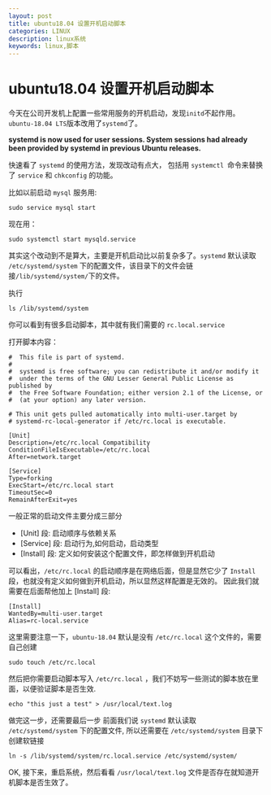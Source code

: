```yaml
---
layout: post
title: ubuntu18.04 设置开机启动脚本
categories: LINUX
description: linux系统
keywords: linux,脚本
---
```

# ubuntu18.04 设置开机启动脚本
今天在公司开发机上配置一些常用服务的开机启动，发现`initd`不起作用。`ubuntu-18.04 LTS`版本改用了`systemd`了。

**systemd is now used for user sessions. System sessions had already been provided by systemd in previous Ubuntu releases.**


快速看了 `systemd` 的使用方法，发现改动有点大， 包括用 `systemctl `命令来替换了 `service` 和 `chkconfig` 的功能。

比如以前启动 `mysql` 服务用:
``` 
sudo service mysql start
```
现在用：

```
sudo systemctl start mysqld.service
```

其实这个改动到不是算大，主要是开机启动比以前复杂多了。`systemd` 默认读取 `/etc/systemd/system` 下的配置文件，该目录下的文件会链接`/lib/systemd/system/`下的文件。

执行 
```
ls /lib/systemd/system 
```
你可以看到有很多启动脚本，其中就有我们需要的 `rc.local.service`

打开脚本内容：

```
#  This file is part of systemd.
#
#  systemd is free software; you can redistribute it and/or modify it
#  under the terms of the GNU Lesser General Public License as published by
#  the Free Software Foundation; either version 2.1 of the License, or
#  (at your option) any later version.

# This unit gets pulled automatically into multi-user.target by
# systemd-rc-local-generator if /etc/rc.local is executable.

[Unit]
Description=/etc/rc.local Compatibility
ConditionFileIsExecutable=/etc/rc.local
After=network.target

[Service]
Type=forking
ExecStart=/etc/rc.local start
TimeoutSec=0
RemainAfterExit=yes
```

一般正常的启动文件主要分成三部分

* [Unit] 段: 启动顺序与依赖关系 
* [Service] 段: 启动行为,如何启动，启动类型 
* [Install] 段: 定义如何安装这个配置文件，即怎样做到开机启动

可以看出，`/etc/rc.local` 的启动顺序是在网络后面，但是显然它少了 `Install` 段，也就没有定义如何做到开机启动，所以显然这样配置是无效的。 因此我们就需要在后面帮他加上 [Install] 段:
```
[Install]  
WantedBy=multi-user.target  
Alias=rc-local.service
```

这里需要注意一下，`ubuntu-18.04` 默认是没有 `/etc/rc.local` 这个文件的，需要自己创建
```
sudo touch /etc/rc.local 
```
然后把你需要启动脚本写入 `/etc/rc.local` ，我们不妨写一些测试的脚本放在里面，以便验证脚本是否生效.

```
echo "this just a test" > /usr/local/text.log
```
做完这一步，还需要最后一步 前面我们说 `systemd` 默认读取 `/etc/systemd/system` 下的配置文件, 所以还需要在 `/etc/systemd/system` 目录下创建软链接

```
ln -s /lib/systemd/system/rc.local.service /etc/systemd/system/ 
```
OK, 接下来，重启系统，然后看看 `/usr/local/text.log` 文件是否存在就知道开机脚本是否生效了。
